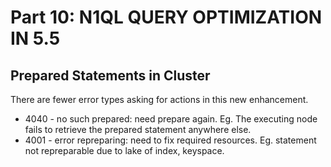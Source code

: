 # Part 10: N1QL QUERY OPTIMIZATION IN 5.5

## Prepared Statements in Cluster

There are fewer error types asking for actions in this new enhancement.

- 4040 - no such prepared: need prepare again.
  Eg. The executing node fails to retrieve the prepared statement anywhere else.
- 4001 - error repreparing: need to fix required resources.
  Eg. statement not repreparable due to lake of index, keyspace.
   
